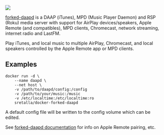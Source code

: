 [![](https://images.microbadger.com/badges/image/kevineye/daapd.svg)](https://microbadger.com/images/kevineye/daapd "Get your own image badge on microbadger.com")

[forked-daapd](https://ejurgensen.github.io/forked-daapd/) is a DAAP (iTunes), MPD (Music Player Daemon) and RSP (Roku) media server with support for AirPlay devices/speakers, Apple Remote (and compatibles), MPD clients, Chromecast, network streaming, internet radio and LastFM.

Play iTunes, and local music to multiple AirPlay, Chromecast, and local speakers controlled by the Apple Remote app or MPD clients.

## Examples

    docker run -d \
        --name daapd \
        --net host \
        -v /path/to/daapd/config:/config
        -v /path/to/your/music:/music
        -v /etc/localtime:/etc/localtime:ro
        sretalla/docker-forked-daapd

A default config file will be written to the config volume which can be edited.

See [forked-daapd documentation](https://ejurgensen.github.io/forked-daapd/) for info on Apple Remote pairing, etc.

